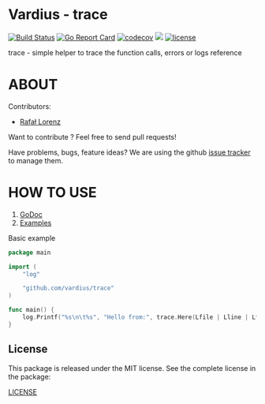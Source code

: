 Vardius - trace
================
[![Build Status](https://travis-ci.org/vardius/trace.svg?branch=master)](https://travis-ci.org/vardius/trace)
[![Go Report Card](https://goreportcard.com/badge/github.com/vardius/trace)](https://goreportcard.com/report/github.com/vardius/trace)
[![codecov](https://codecov.io/gh/vardius/trace/branch/master/graph/badge.svg)](https://codecov.io/gh/vardius/trace)
[![](https://godoc.org/github.com/vardius/trace?status.svg)](http://godoc.org/github.com/vardius/trace)
[![license](https://img.shields.io/github/license/mashape/apistatus.svg)](https://github.com/vardius/trace/blob/master/LICENSE.md)

trace - simple helper to trace the function calls, errors or logs reference

ABOUT
==================================================
Contributors:

* [Rafał Lorenz](http://rafallorenz.com)

Want to contribute ? Feel free to send pull requests!

Have problems, bugs, feature ideas?
We are using the github [issue tracker](https://github.com/vardius/trace/issues) to manage them.

HOW TO USE
==================================================

1. [GoDoc](http://godoc.org/github.com/vardius/trace)
2. [Examples](http://godoc.org/github.com/vardius/trace#pkg-examples)

Basic example
```go
package main

import (
    "log"

    "github.com/vardius/trace"
)

func main() {
    log.Printf("%s\n\t%s", "Hello from:", trace.Here(Lfile | Lline | Lfunction))
}
```

License
-------

This package is released under the MIT license. See the complete license in the package:

[LICENSE](LICENSE.md)
